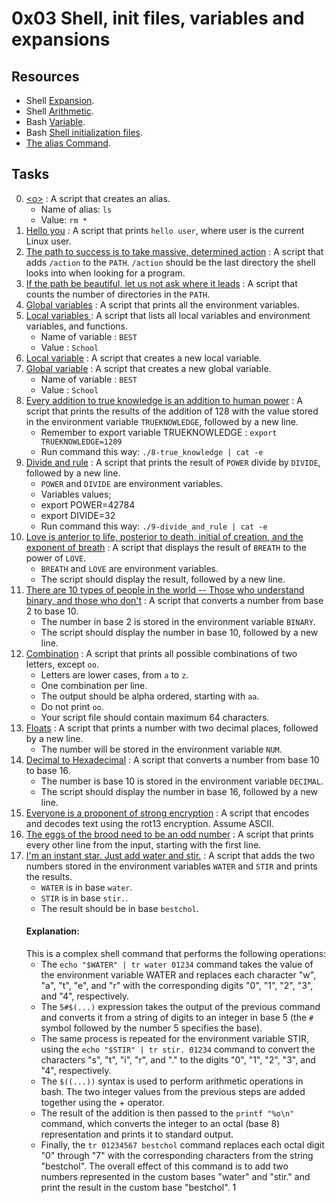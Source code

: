 # 0x03 Shell, init files, variables and expansions

## Resources

- Shell [Expansion](http://linuxcommand.org/lc3_lts0080.php).
- Shell [Arithmetic](https://www.gnu.org/software/bash/manual/html_node/Shell-Arithmetic.html).
- Bash [Variable](https://tldp.org/LDP/Bash-Beginners-Guide/html/sect_03_02.html).
- Bash [Shell initialization files](https://tldp.org/LDP/Bash-Beginners-Guide/html/sect_03_01.html).
- [The alias Command](http://www.linfo.org/alias.html).

## Tasks

0. [\<o>](./0-alias) : A script that creates an alias.
    - Name of alias: `ls`
    - Value: `rm *`
1. [Hello you](./1-hello_you) : A script that prints `hello user`, where user is the current Linux user.
2. [The path to success is to take massive, determined action](./2-path) : A script that adds `/action` to the `PATH`. `/action` should be the last directory the shell looks into when looking for a program.
3. [If the path be beautiful, let us not ask where it leads](./3-paths) : A script that counts the number of directories in the `PATH`.
4. [Global variables](./4-global_variables) : A script that prints all the environment variables.
5. [Local variables ](./5-local_variables) : A script that lists all local variables and environment variables, and functions.
    - Name of variable : `BEST`
    - Value : `School`
6. [Local variable](./6-create_local_variable) : A script that creates a new local variable.
7. [Global variable](./7-create_global_variable) : A script that creates a new global variable.
    - Name of variable : `BEST`
    - Value : `School`
8. [Every addition to true knowledge is an addition to human power](./8-true_knowledge) : A script that prints the results of the addition of 128 with the value stored in the environment variable `TRUEKNOWLEDGE`, followed by a new line.
    - Remember to export variable TRUEKNOWLEDGE : `export TRUEKNOWLEDGE=1209`
    - Run command this way: `./8-true_knowledge | cat -e`
9. [Divide and rule](./9-divide_and_rule) : A script that prints the result of `POWER` divide by `DIVIDE`, followed by a new line.
    - `POWER` and `DIVIDE` are environment variables.
    - Variables values;
    - export POWER=42784
    - export DIVIDE=32
    - Run command this way: `./9-divide_and_rule | cat -e`
10. [Love is anterior to life, posterior to death, initial of creation, and the exponent of breath](./10-love_exponent_breath) : A script that displays the result of `BREATH` to the power of `LOVE`.
    - `BREATH` and `LOVE` are environment variables.
    - The script should display the result, followed by a new line.
11. [There are 10 types of people in the world -- Those who understand binary, and those who don't](./11-binary_to_decimal) : A script that converts a number from base 2 to base 10.
    - The number in base 2 is stored in the environment variable `BINARY`.
    - The script should display the number in base 10, followed by a new line.
12. [Combination](./12-combinations) : A script that prints all possible combinations of two letters, except `oo`.
    - Letters are lower cases, from `a` to `z`.
    - One combination per line.
    - The output should be alpha ordered, starting with `aa`.
    - Do not print `oo`.
    - Your script file should contain maximum 64 characters.
13. [Floats](./13-print_float) : A script that prints a number with two decimal places, followed by a new line.
    - The number will be stored in the environment variable `NUM`.
14. [Decimal to Hexadecimal](./100-decimal_to_hexadecimal) : A script that converts a number from base 10 to base 16.
    - The number is base 10 is stored in the environment variable `DECIMAL`.
    - The script should display the number in base 16, followed by a new line.
15. [Everyone is a proponent of strong encryption](./101-rot13) : A script that encodes and decodes text using the rot13 encryption. Assume ASCII.
16. [The eggs of the brood need to be an odd number](./102-odd) : A script that prints every other line from the input, starting with the first line.
17. [I'm an instant star. Just add water and stir.](./103-water_and_stir) : A script that adds the two numbers stored in the environment variables `WATER` and `STIR` and prints the results.
    - `WATER` is in base `water`.
    - `STIR` is in base `stir.`.
    - The result should be in base `bestchol`.
    #### Explanation:
    This is a complex shell command that performs the following operations:
    - The `echo "$WATER" | tr water 01234` command takes the value of the environment variable WATER and replaces each character "w", "a", "t", "e", and "r" with the corresponding digits "0", "1", "2", "3", and "4", respectively.
    - The `5#$(...)` expression takes the output of the previous command and converts it from a string of digits to an integer in base 5 (the `#` symbol followed by the number 5 specifies the base).
    - The same process is repeated for the environment variable STIR, using the `echo "$STIR" | tr stir. 01234` command to convert the characters "s", "t", "i", "r", and "." to the digits "0", "1", "2", "3", and "4", respectively.
    - The `$((...))` syntax is used to perform arithmetic operations in bash. The two integer values from the previous steps are added together using the + operator.
    - The result of the addition is then passed to the `printf "%o\n"` command, which converts the integer to an octal (base 8) representation and prints it to standard output.
    - Finally, the `tr 01234567 bestchol` command replaces each octal digit "0" through "7" with the corresponding characters from the string "bestchol".
    The overall effect of this command is to add two numbers represented in the custom bases "water" and "stir." and print the result in the custom base "bestchol".
1
